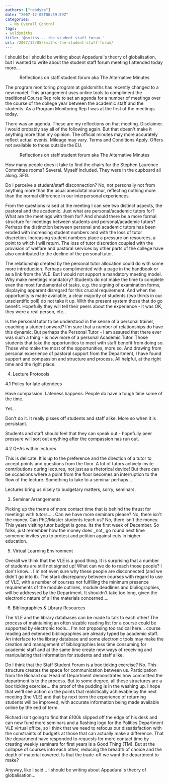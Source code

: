 ```yaml
---
authors: ["robdyke"]
date: "2007-12-05T00:59:59Z"
categories:
  - No Overall Control
tags:
- Goldsmiths
title: '@smiths... the student staff forum.'
url: /2007/12/05/smiths-the-student-staff-forum/
---
```

I should be I should be writing about Appadurai's theory of globalisation, but I wanted to write about the student staff forum meeting I attended today more...

<div align="center">
  Reflections on staff student forum aka The Alternative Minutes
</div>

The program monitoring program at goldsmiths has recently changed to a new model. This arrangement uses online tools to compliment the traditional Course Rep role to set an agenda for a number of meetings over the course of the college year between the academic staff and the students. As a Program Monitoring Rep I was at the first of the meetings today.

There was an agenda. These are my reflections on that meeting. Disclaimer. I would probably say all of the following again. But that doesn't make it anything more than my opinion. The official minutes may more accurately reflect actual events. Mileage may vary. Terms and Conditions Apply. Offers not available to those outside the EU.

<!--more-->

<div align="center">
  Reflections on staff student forum aka The Alternative Minutes
</div>

How many people does it take to find the chairs for the Stephen Laurence Committee rooms? Several. Myself included. They were in the cupboard all along. SFG.

Do I perceive a student/staff disconnection? No, not personally not from anything more than the usual anecdotal murmur, reflecting nothing more than the normal difference in our interpersonal experiences.

From the questions raised at the meeting I can see two distinct aspects, the pastoral and the academic. Just what are personal/academic tutors for? What are the meetings with them for? And should there be a more formal structure for meetings between students and personal/academic tutors? Perhaps the distinction between personal and academic tutors has been eroded with increasing student numbers and with the loss of tutor discretion. Increasing student numbers place a pressure on resources, a point to which I will return. The loss of tutor discretion coupled with the provision of welfare and pastoral services by other parts of the college have also contributed to the decline of the personal tutor.

The relationship created by the personal tutor allocation could do with some more introduction. Perhaps complimented with a page in the handbook or as a link from the VLE. But I would not support a mandatory meeting model. Why make meetings mandatory? Students do not make the time to complete even the most fundamental of tasks, e.g. the signing of examination forms, displaying apparent disregard for this crucial requirement. And when the opportunity is made available, a clear majority of students (two thirds in our unscientific poll) do not take it up. With the present system those that do go benefit. Hopefully they will tell their peers about the experience - it was OK, they were a real person, etc...

Is the personal tutor to be understood in the sense of a personal trainer, coaching a student onward? I'm sure that a number of relationships do have this dynamic. But perhaps the Personal Tutor - I am assured that there ever was such a thing - is now more of a personal Academic Tutor. Those students that take the opportunities to meet with staff benefit from doing so. Those who make the most of the opportunities, more so. And drawing from personal experience of pastoral support from the Department, I have found support and compassion and structure and process. All helpful, at the right time and the right place.

4. Lecture Protocols
  
4.1 Policy for late attendees

Have compassion. Lateness happens. People do have a tough time some of the time.
  
Yet...
  
Don't do it. It really pisses off students and staff alike. More so when it is persistant.

Students and staff should feel that they can speak out - hopefully peer pressure will sort out anything after the compassion has run out.

4.2 Q+As within lectures

This is delicate. It is up to the preference and the direction of a tutor to accept points and questions from the floor. A lot of tutors actively invite contributions during lectures, not just as a rhetorical device! But there can be occasions where a point from the floor becomes an interruption to the flow of the lecture. Something to take to a seminar perhaps...

Lectures bring us nicely to budgetary matters, sorry, seminars.

3. Seminar Arrangements

Picking up the theme of more contact time that is behind the thrust for meetings with tutors..... Can we have more seminars please? No, there isn't the money. Can PhD/Master students teach us? No, there isn't the money. This years visiting tutor budget is gone. Its the first week of December. So folks, just remember how the money does \_not\_ go round next time someone invites you to protest and petition against cuts in higher education.

5. Virtual Learning Environment
  
Overall we think that the VLE is a good thing. It is surprising that a number of students are still not signed up! What can we do to reach those people? I don't know... I'm not even sure why these people are disconnected (and we didn't go into it). The stark discrepancy between courses with regard to use of VLE, with a number of courses not fulfilling the minimum presence requirements of the module outlines, module deadlines and bibliographies, will be addressed by the Department. It shouldn't take too long, given the electronic nature of all the materials concerned....

6. Bibliographies &#038; Library Resources
  
The VLE and the library databases can be made to talk to each other! The process of maintaining an often sizable reading list for a course could be supported by electronic tools... I'm not proposing too radical here... course reading and extended bibliographies are already typed by academic staff. An interface to the library database and some electronic tools may make the creation and management of bibliographies less time consuming for academic staff and at the same time create new ways of receiving and manipulating that information for students and staff alike.

Do I think that the Staff Student Forum is a box ticking exercise? No. This structure creates the space for communication between us. Participation from the Richard our Head of Department demonstrates how committed the department is to the process. But to some degree, all these structures are a box ticking exercise... the proof of the pudding is in the washing up. I hope that we'll see action on the points that realistically achievable by the next meeting (the VLE) and that by next term the experience of returning students will be improved, with accurate information being made available online by the end of term.

Richard isn't going to find that £100k slipped off the edge of his desk and can now fund more seminars and a flashing logo for the Politics Department VLE virtual office, so I think that we need to refocus our dissatisfaction with the constraints of budgets at those that can actually make a difference. That the department have responded to requests for more contact time by creating weekly seminars for first years is a Good Thing (TM). But at the collapse of courses into each other, reducing the breadth of choice and the depth of material covered. Is that the trade-off we want the department to make?

Anyway, like I said... I should be writing about Appadurai's theory of globalisation...